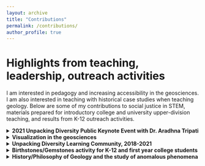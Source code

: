 ```yaml
---
layout: archive
title: "Contributions"
permalink: /contributions/
author_profile: true
---
```


# Highlights from teaching, leadership, outreach activities

I am interested in pedagogy and increasing accessibility in the geosciences. I am also interested in teaching with historical case studies when teaching geology. Below are some of my contributions to social justice in STEM, materials prepared for introductory college and university upper-division teaching, and results from K-12 outreach activities.


<details>
  <summary><b>2021 Unpacking Diversity Public Keynote Event with Dr. Aradhna Tripati</b></summary>
  
  ## A long track record high virtual engagement and prioritizing accessibility
  
  Co-organized 2-day virtual keynote which was attended by many.
  
  Embed the Youtube video
  
  * Funding total of $5k and engaged new stakeholders with OSU
  * Attendance from X countries
  * Organized Women of Color in Geosciences panel
  * Total of 10(?) events including undergraduate workshop (participants were able to get Amazon gift cards for attending the virutal workshop), departmental talk, meetings with various stakeholders
 
 
</details>


<details>
  <summary><b>Visualization in the geosciences</b></summary>
  
  ## Translating geoscience visuals in a sea of pictures
  
One problem with geology is reliance on visual phenomena without explicit regard for descriptive vs. explanatory definitions. 
  
  Embed the youtube video here of opx vs cpx
  
  Survey of introductory community college students found that students easily named exaggerated phenomena.
 
 
</details>



<details>
  <summary><b>Unpacking Diversity Learning Community, 2018-2021 </b></summary>
  
  ## Creating high standards and facilitated learning about social justice in STEM
  
Co-organized many lectures and experimented with engagement.
 
 
</details>



<details>
  <summary><b>Birthstones/Gemstones activity for K-12 and first year college students</b></summary>
  
  ## Developing an outreach exercise that doesn't rely on explosions
  
  Birthstone/Gemstone based educational exercise for Louis Stokes Alliance for Minority Participation at OSU
  
  <img src="/images/lsamp.jpg" alt="variety of minerals" width="200px"> 
 
  It was fun
  
</details>



<details>
  <summary><b>History/Philosophy of Geology and the study of anomalous phenomena</b></summary>
  
  ## Promoting history for a historical science
  
Co-organized many lectures and experimented with engagement.
 
 
</details>
